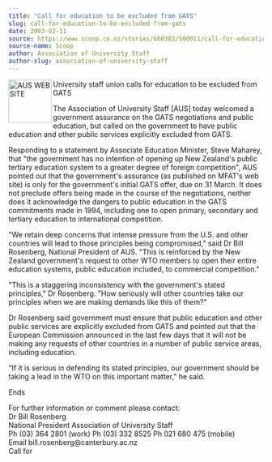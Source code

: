 ```yaml
---
title: "Call for education to be excluded from GATS"
slug: call-for-education-to-be-excluded-from-gats
date: 2003-02-11
source: https://www.scoop.co.nz/stories/GE0302/S00011/call-for-education-to-be-excluded-from-gats.htm
source-name: Scoop
author: Association of University Staff
author-slug: association-of-university-staff
---
```


<p><img align="left" width="85" height="85" src="http://www.aus.ac.nz/pictures/logo.gif" alt="AUS WEB SITE" border="0"> University staff union
calls for education to be excluded from GATS</p>

<p>The
Association of University Staff [AUS] today welcomed a
government assurance on the GATS negotiations and public
education, but called on the government to have public
education and other public services explicitly excluded from
GATS.</p>

<p>Responding to a statement by Associate Education
Minister, Steve Maharey, that "the government has no
intention of opening up New Zealand's public tertiary
education system to a greater degree of foreign
competition",  AUS pointed out that the government's
assurance (as published on MFAT's web site) is only for the
government's initial GATS offer, due on 31 March. It does
not preclude offers being made in the course of the
negotiations, neither does it acknowledge the dangers to
public education in the GATS commitments made in 1994,
including one to open primary, secondary and tertiary
education to international competition.</p>

<p>"We retain deep
concerns that intense pressure from the U.S. and other
countries will lead to those principles being compromised,"
said Dr Bill Rosenberg, National President of AUS. "This is
reinforced by the New Zealand government's request to other
WTO members to open their entire education systems, public
education included, to commercial competition."</p>

<p>"This is a
staggering inconsistency with the government's stated
principles," Dr Rosenberg. "How seriously will other
countries take our principles when we are making demands
like this of them?"<p>
<p>Dr Rosenberg said government must
ensure that public education and other public services are
explicitly excluded from GATS and pointed out that the
European Commission announced in the last few days that it
will not be making any requests of other countries in a
number of public service areas, including education.<p>

<p>"If
it is serious in defending its stated principles, our
government should be taking a lead in the WTO on this
important matter," he said.</p>

<p>Ends</p>

<p>For further information
or comment please contact:<br>Dr Bill Rosenberg<br>National
President Association of University Staff					<br>Ph (03)
364 2801 (work)	     Ph (03) 332 8525	Ph 021 680 475
(mobile) 		<br>Email bill.rosenberg@canterbury.ac.nz<br>Call
for<p>




<!--


